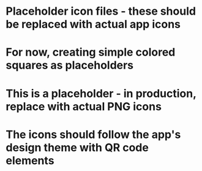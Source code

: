 # Placeholder icon files - these should be replaced with actual app icons

# For now, creating simple colored squares as placeholders

# This is a placeholder - in production, replace with actual PNG icons

# The icons should follow the app's design theme with QR code elements
